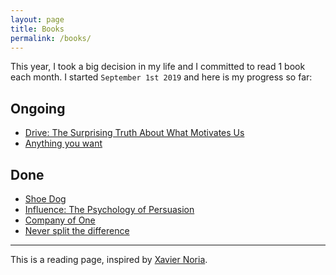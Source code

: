 ```yaml
---
layout: page
title: Books
permalink: /books/
---
```


This year, I took a big decision in my life and I committed to read 1 book each month. I started `September 1st 2019` and here is my progress so far:

## Ongoing

- [Drive: The Surprising Truth About What Motivates Us](https://www.amazon.com/Drive-Surprising-Truth-About-Motivates/dp/B0032COUMC)
- [Anything you want](https://sivers.org/a)


## Done

- [Shoe Dog](https://www.amazon.com/Shoe-Dog-Memoir-Creator-Nike/dp/B01CRJA470)
- [Influence: The Psychology of Persuasion](https://www.amazon.com/Influence-The-Psychology-of-Persuasion/dp/B01KWAPHAK)
- [Company of One](https://www.amazon.com/Company-One-Staying-Small-Business/dp/B07KFNRRTS)
- [Never split the difference](https://www.amazon.com/Never-Split-Difference-Negotiating-Depended/dp/B01COR1GM2)

--- 


This is a reading page, inspired by [Xavier Noria](https://hashref.com).